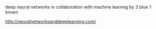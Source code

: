 deep neural networks in collaboration with machine learnng by 3 blue 1 brown


http://neuralnetworksanddeeplearning.com/

